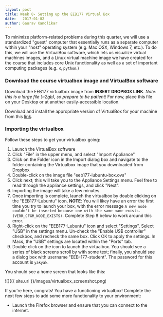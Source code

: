 ```yaml
---
layout: post
title: Week 0- Setting up the EEB177 Virtual Box
date:   2017-01-02
author: Gaurav Kandlikar
---
```


To minimize platform-related problems during this quarter, we will use a standardized "guest" computer that essentially runs as a separate computer within your "host" operating system (e.g. Mac OSX, Windows 7, etc.). To do this, we will use the VirtualBox software, which lets us visualize virtual machines images, and a Linux virtual machine image we have created for the course that includes core Unix functionality as well as a set of important computing packages (e.g. `R`, `python`.) 

### Download the course virtualbox image and VirtualBox software

Download the EEB177 virtualbox image from **INSERT DROPBOX LINK**. *Note: this is a large file (~2gb), so prepare to be patient!* For now, place this file on your Desktop or at another easily-accessible location.

Download and install the appropriate version of VirtualBox for your machine from this [link](https://www.virtualbox.org/wiki/Downloads). 

### Importing the virtualbox
Follow these steps to get your virtualbox going:  

1) Launch the VirtualBox software    
2) Click "File" in the upper menu, and select "Import Appliance"    
3) Click on the Folder icon in the Import dialog box and navigate to the folder containing the Virtualbox image that you downloaded from Dropbox   
4) Double-click on the image file "eeb177-lubuntu-box.ova"   
5) Click next; this will take you to the Appliance Settings menu. Feel free to read through the appliance settings, and click "Next".   
6) Importing the image will take a few minutes.   
7) Once importing is complete, launch the virtualbox by double clicking on the "EEB177-Lubuntu" icon. **NOTE**: You will likey have an error the first time you try to launch your box, with the error message `A new node couldn't be inserted because one with the same name exists. (VERR_CFGM_NODE_EXISTS)`. Complete Step 8 below to work around this error.   
8) Right-click on the "EEB177-Lubuntu" icon and select "Settings". Select "USB" in the settings menu. Un-check the "Enable USB controller" checkbox, and recheck the same box. Click OK to apply the settings. In Macs, the "USB" settings are located within the "Ports" tab.   
9) Double click on the icon to launch the virtualbox. You should see a series of black screens scroll by with some text; finally, you should see a dialog box with username "EEB-177-student". The password for this account is `yakyak`.   

You should see a home screen that looks like this:

![]({{ site.url }}/images/virtualbox_screenshot.png)

If you're here, congrats! You have a functioning virtualbox! Complete the next few steps to add some more functionality to your environment: 

- Launch the Firefox browser and ensure that you can connect to the internet.   
